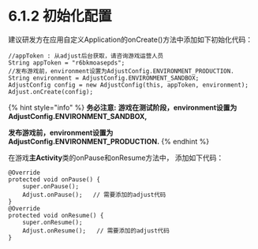# 6.1.2 初始化配置

建议研发方在应用自定义Application的onCreate\(\)方法中添加如下初始化代码：

```text
//appToken : 从adjust后台获取，请咨询游戏运营人员
String appToken = "r6bkmoasepds";
//发布游戏前，environment设置为AdjustConfig.ENVIRONMENT_PRODUCTION.
String environment = AdjustConfig.ENVIRONMENT_SANDBOX;
AdjustConfig config = new AdjustConfig(this, appToken, environment);
Adjust.onCreate(config);
```

{% hint style="info" %}
**务必注意:** **游戏在测试阶段，environment设置为AdjustConfig.ENVIRONMENT\_SANDBOX,**

**发布游戏前，environment设置为AdjustConfig.ENVIRONMENT\_PRODUCTION.**
{% endhint %}

在游戏**主Activity**类的onPause和onResume方法中， 添加如下代码：

```text
@Override
protected void onPause() {
    super.onPause();
    Adjust.onPause();   // 需要添加的adjust代码
}
@Override
protected void onResume() {
    super.onResume();
    Adjust.onResume();   // 需要添加的adjust代码
}
```

